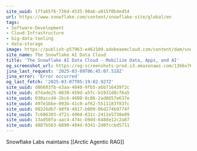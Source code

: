 ```yaml
---
site_uuid: 1ffa65f6-736d-4535-90ab-a815f0b4ed54
url: https://www.snowflake.com/content/snowflake-site/global/en
tags:
- Software-Development
- Cloud-Infrastructure
- big-data-tooling
- data-storage
image: https://publish-p57963-e462109.adobeaemcloud.com/content/dam/snowflake-site/general/technical/default-og-image/snowflake-social-share.png
site_name: The Snowflake AI Data Cloud
title: 'The Snowflake AI Data Cloud - Mobilize Data, Apps, and AI'
og_screenshot_url: https://og-screenshots-prod.s3.amazonaws.com/1366x768/80/false/868c0915bc6da132b6d1923ef6ea6da02779590af4c8f2a91236335779a5f9d0.jpeg
jina_last_request: '2025-03-09T06:45:07.518Z'
jina_error: 'Error occurred'
og_last_fetch: '2025-03-07T05:19:02.927Z'
site_uuid: d86603fb-e3aa-4040-9fb5-abb716439f2c
site_uuid: d74ade25-8830-459d-a5fc-b1931d8cf6a5
site_uuid: 038accd4-2bc6-4600-8c86-2ad8657e637e
site_uuid: 497e1bbe-093b-41c0-af62-5511183f83fc
site_uuid: 00326db7-9df8-4817-b009-06d274b9774f
site_uuid: 7c606303-d721-4904-831c-2411e5738e89
site_uuid: 13ad50fa-aac4-474c-b9dd-648de12c2a87
site_uuid: 4887b563-6890-484d-9341-2d0fccbd5711
---
```

Snowflake Labs maintains [[Arctic Agentic RAG]]
